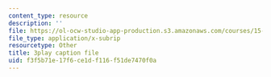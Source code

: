 ```yaml
---
content_type: resource
description: ''
file: https://ol-ocw-studio-app-production.s3.amazonaws.com/courses/15-871-introduction-to-system-dynamics-fall-2013/f3f5b71e17f6ce1df116f51de7470f0a_AnTwZVviXyY.srt
file_type: application/x-subrip
resourcetype: Other
title: 3play caption file
uid: f3f5b71e-17f6-ce1d-f116-f51de7470f0a
---
```


